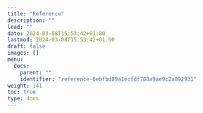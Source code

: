 ```yaml
---
title: "Reference"
description: ""
lead: ""
date: 2024-03-08T15:53:42+01:00
lastmod: 2024-03-08T15:53:42+01:00
draft: false
images: []
menu:
  docs:
    parent: ""
    identifier: "reference-0ebfbd89a1ecfdf788a9ae9c2a892931"
weight: 141
toc: true
type: docs
---
```

